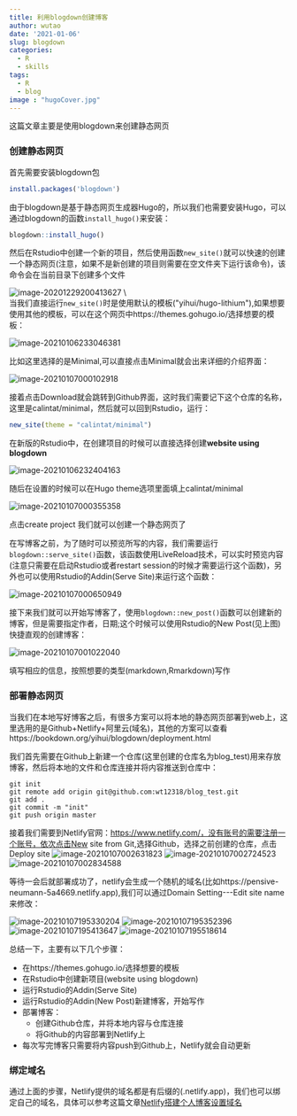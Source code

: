 ```yaml
---
title: 利用blogdown创建博客
author: wutao
date: '2021-01-06'
slug: blogdown
categories:
  - R
  - skills
tags:
  - R
  - blog
image : "hugoCover.jpg"
---
```


这篇文章主要是使用blogdown来创建静态网页


### 创建静态网页
首先需要安装blogdown包

```R
install.packages('blogdown')
```

由于blogdown是基于静态网页生成器Hugo的，所以我们也需要安装Hugo，可以通过blogdown的函数`install_hugo()`来安装：

```R
blogdown::install_hugo()
```

然后在Rstudio中创建一个新的项目，然后使用函数`new_site()`就可以快速的创建一个静态网页(注意，如果不是新创建的项目则需要在空文件夹下运行该命令)，该命令会在当前目录下创建多个文件

![image-20201229200413627](https://picgo-wutao.oss-cn-shanghai.aliyuncs.com/img/image-20201229200413627.png) \  
当我们直接运行`new_site()`时是使用默认的模板("yihui/hugo-lithium"),如果想要使用其他的模板，可以在这个网页中https://themes.gohugo.io/选择想要的模板：

![image-20210106233046381](https://picgo-wutao.oss-cn-shanghai.aliyuncs.com/img/image-20210106233046381.png) 

比如这里选择的是Minimal,可以直接点击Minimal就会出来详细的介绍界面：

![image-20210107000102918](https://picgo-wutao.oss-cn-shanghai.aliyuncs.com/img/image-20210107000102918.png)

接着点击Download就会跳转到Github界面，这时我们需要记下这个仓库的名称，这里是calintat/minimal，然后就可以回到Rstudio，运行：

```R
new_site(theme = "calintat/minimal")
```

在新版的Rstudio中，在创建项目的时候可以直接选择创建**website using blogdown**   

![image-20210106232404163](https://picgo-wutao.oss-cn-shanghai.aliyuncs.com/img/image-20210106232404163.png)

随后在设置的时候可以在Hugo theme选项里面填上calintat/minimal

![image-20210107000355358](https://picgo-wutao.oss-cn-shanghai.aliyuncs.com/img/image-20210107000355358.png)

点击create project 我们就可以创建一个静态网页了

在写博客之前，为了随时可以预览所写的内容，我们需要运行`blogdown::serve_site()`函数，该函数使用LiveReload技术，可以实时预览内容(注意只需要在启动Rstudio或者restart session的时候才需要运行这个函数)，另外也可以使用Rstudio的Addin(Serve Site)来运行这个函数：

![image-20210107000650949](https://picgo-wutao.oss-cn-shanghai.aliyuncs.com/img/image-20210107000650949.png)

接下来我们就可以开始写博客了，使用`blogdown::new_post()`函数可以创建新的博客，但是需要指定作者，日期;这个时候可以使用Rstudio的New Post(见上图)快捷直观的创建博客：

![image-20210107001022040](https://picgo-wutao.oss-cn-shanghai.aliyuncs.com/img/image-20210107001022040.png)

填写相应的信息，按照想要的类型(markdown,Rmarkdown)写作

### 部署静态网页
当我们在本地写好博客之后，有很多方案可以将本地的静态网页部署到web上，这里选用的是Github+Netlify+阿里云(域名)，其他的方案可以查看https://bookdown.org/yihui/blogdown/deployment.html  

我们首先需要在Github上新建一个仓库(这里创建的仓库名为blog_test)用来存放博客，然后将本地的文件和仓库连接并将内容推送到仓库中：
```shell
git init
git remote add origin git@github.com:wt12318/blog_test.git
git add .
git commit -m "init"
git push origin master
```
接着我们需要到Netlify官网：https://www.netlify.com/，没有账号的需要注册一个账号，依次点击New site from Git,选择Github，选择之前创建的仓库，点击Deploy site
![image-20210107002631823](https://picgo-wutao.oss-cn-shanghai.aliyuncs.com/img/image-20210107002631823.png)
![image-20210107002724523](https://picgo-wutao.oss-cn-shanghai.aliyuncs.com/img/image-20210107002724523.png)
![image-20210107002834588](https://picgo-wutao.oss-cn-shanghai.aliyuncs.com/img/image-20210107002834588.png)

等待一会后就部署成功了，netlify会生成一个随机的域名(比如https://pensive-neumann-5a4669.netlify.app),我们可以通过Domain Setting---Edit site name 来修改：

![image-20210107195330204](https://picgo-wutao.oss-cn-shanghai.aliyuncs.com/img/image-20210107195330204.png)
![image-20210107195352396](https://picgo-wutao.oss-cn-shanghai.aliyuncs.com/img/image-20210107195352396.png)
![image-20210107195413647](https://picgo-wutao.oss-cn-shanghai.aliyuncs.com/img/image-20210107195413647.png)
![image-20210107195518614](https://picgo-wutao.oss-cn-shanghai.aliyuncs.com/img/image-20210107195518614.png)

总结一下，主要有以下几个步骤：

- 在https://themes.gohugo.io/选择想要的模板
- 在Rstudio中创建新项目(website using blogdown)
- 运行Rstudio的Addin(Serve Site)
- 运行Rstudio的Addin(New Post)新建博客，开始写作
- 部署博客：
  - 创建Github仓库，并将本地内容与仓库连接
  - 将Github的内容部署到Netlify上
- 每次写完博客只需要将内容push到Github上，Netlify就会自动更新


### 绑定域名
通过上面的步骤，Netlify提供的域名都是有后缀的(.netlify.app)，我们也可以绑定自己的域名，具体可以参考这篇文章[Netlify搭建个人博客设置域名](https://blog.csdn.net/mqdxiaoxiao/article/details/96365253)





